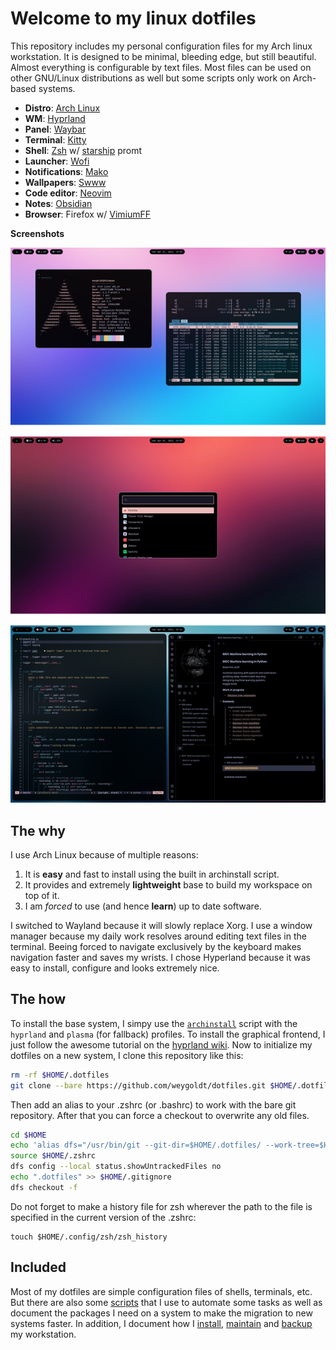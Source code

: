 # Welcome to my linux dotfiles

This repository includes my personal configuration files for my Arch linux workstation. 
It is designed to be minimal, bleeding edge, but still beautiful. Almost everything is configurable by text files. Most files can be used on other GNU/Linux distributions as well but some scripts only work on Arch-based systems.

- **Distro**: [Arch Linux](https://archlinux.org/)
- **WM**: [Hyprland](https://hyprland.org/)
- **Panel**: [Waybar](https://github.com/Alexays/Waybar)
- **Terminal**: [Kitty](https://sw.kovidgoyal.net/kitty/)
- **Shell**: [Zsh](https://www.zsh.org/) w/ [starship](https://starship.rs/) promt
- **Launcher**: [Wofi](https://hg.sr.ht/~scoopta/wofi)
- **Notifications**: [Mako](https://github.com/emersion/mako)
- **Wallpapers**: [Swww](https://github.com/Horus645/swww)
- **Code editor**: [Neovim](https://www.lunarvim.org/)
- **Notes**: [Obsidian](https://obsidian.md/) 
- **Browser**: Firefox w/ [VimiumFF](https://github.com/philc/vimium)

**Screenshots**

![Screenshots](.assets/showcase.png)

## The why
I use Arch Linux because of multiple reasons:

1. It is **easy** and fast to install using the built in archinstall script. 
2. It provides and extremely **lightweight** base to build my workspace on top of it. 
3. I am *forced* to use (and hence **learn**) up to date software.

I switched to Wayland because it will slowly replace Xorg. I use a window manager because my daily work resolves around editing text files in the terminal. Beeing forced to navigate exclusively by the keyboard makes navigation faster and saves my wrists. I chose Hyperland because it was easy to install, configure and looks extremely nice. 

## The how

To install the base system, I simpy use the [`archinstall`](https://wiki.archlinux.org/title/archinstall) script with the `hyprland` and `plasma` (for fallback) profiles. To install the graphical frontend, I just follow the awesome tutorial on the [hyprland wiki](https://wiki.hyprland.org/Getting-Started/Installation/). Now to initialize my dotfiles on a new system, I clone this repository like this:

```sh
rm -rf $HOME/.dotfiles
git clone --bare https://github.com/weygoldt/dotfiles.git $HOME/.dotfiles
```

Then add an alias to your .zshrc (or .bashrc) to work with the bare git repository.
After that you can force a checkout to overwrite any old files.

```sh
cd $HOME
echo 'alias dfs="/usr/bin/git --git-dir=$HOME/.dotfiles/ --work-tree=$HOME"' >> $HOME/.zshrc
source $HOME/.zshrc
dfs config --local status.showUntrackedFiles no
echo ".dotfiles" >> $HOME/.gitignore
dfs checkout -f
```

Do not forget to make a history file for zsh wherever the path to the file is specified in the current version of the .zshrc:

```
touch $HOME/.config/zsh/zsh_history
```

## Included

Most of my dotfiles are simple configuration files of shells, terminals, etc. But there are also some [scripts](scripts) that I use to automate some tasks as well as document the packages I need on a system to make the migration to new systems faster. In addition, I document how I [install](system/install-arch), [maintain](system/maintain-arch) and [backup](system/backup-arch) my workstation.  
